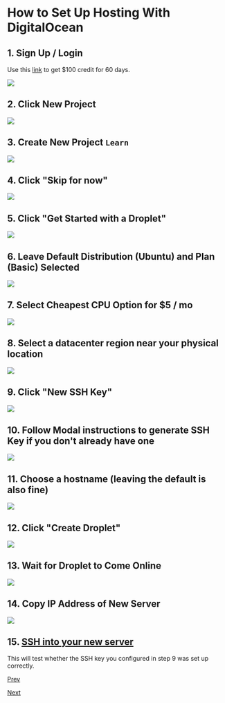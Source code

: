 # How to Set Up Hosting With DigitalOcean

## 1. Sign Up / Login

Use this [link](https://m.do.co/c/4d01489e4069) to get $100 credit for 60 days.

![](/static/img/digitalocean-1.png)

## 2. Click New Project
![](/static/img/digitalocean-2.png)

## 3. Create New Project `Learn`
![](/static/img/digitalocean-3.png)

## 4. Click "Skip for now"
![](/static/img/digitalocean-4.png)

## 5. Click "Get Started with a Droplet"
![](/static/img/digitalocean-5.png)

## 6. Leave Default Distribution (Ubuntu) and Plan (Basic) Selected
![](/static/img/digitalocean-6.png)

## 7. Select Cheapest CPU Option for $5 / mo
![](/static/img/digitalocean-7.png)

## 8. Select a datacenter region near your physical location
![](/static/img/digitalocean-8.png)

## 9. Click "New SSH Key"
![](/static/img/digitalocean-9.png)

## 10. Follow Modal instructions to generate SSH Key if you don't already have one
![](/static/img/digitalocean-10.png)

## 11. Choose a hostname (leaving the default is also fine)
![](/static/img/digitalocean-11.png)

## 12. Click "Create Droplet"
![](/static/img/digitalocean-12.png)

## 13. Wait for Droplet to Come Online
![](/static/img/digitalocean-13.png)

## 14. Copy IP Address of New Server
![](/static/img/digitalocean-14.png)

## 15. [SSH into your new server](/posts/how-to-ssh-into-a-server)

This will test whether the SSH key you configured in step 9 was set up correctly.

[Prev](/web-development/00-Hello-World-Website/00-Intro)

[Next](/web-development/00-Hello-World-Website/02-how-to-register-domain-with-namecheap)